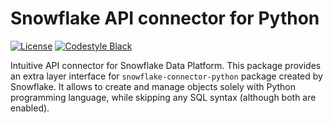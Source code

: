 # Snowflake API connector for Python

[![License](https://img.shields.io/badge/License-Apache_2.0-blue.svg)](https://opensource.org/licenses/Apache-2.0)
[![Codestyle Black](https://img.shields.io/badge/code%20style-black-000000.svg)](https://github.com/psf/black)


Intuitive API connector for Snowflake Data Platform. This package provides an extra layer interface for `snowflake-connector-python` package created by Snowflake. It allows to create and manage objects solely with Python programming language, while skipping any SQL syntax (although both are enabled).

